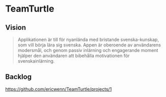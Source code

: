 # TeamTurtle

## Vision
> Applikationen är till för nyanlända med bristande svenska-kunskap, som vill börja lära sig svenska. Appen är oberoende av användarens modersmål, och genom passiv inlärning och engagerande moment hjälper den användaren att bibehålla motivationen för  svenskainlärning.

## Backlog
https://github.com/ericwenn/TeamTurtle/projects/1
